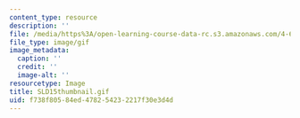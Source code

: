 ```yaml
---
content_type: resource
description: ''
file: /media/https%3A/open-learning-course-data-rc.s3.amazonaws.com/4-614-religious-architecture-and-islamic-cultures-fall-2002/f738f80584ed478254232217f30e3d4d_SLD15thumbnail.gif
file_type: image/gif
image_metadata:
  caption: ''
  credit: ''
  image-alt: ''
resourcetype: Image
title: SLD15thumbnail.gif
uid: f738f805-84ed-4782-5423-2217f30e3d4d
---
```

